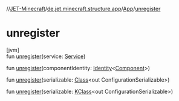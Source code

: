 //[JET-Minecraft](../../../index.md)/[de.jet.minecraft.structure.app](../index.md)/[App](index.md)/[unregister](unregister.md)

# unregister

[jvm]\
fun [unregister](unregister.md)(service: [Service](../../de.jet.minecraft.structure.service/-service/index.md))

fun [unregister](unregister.md)(componentIdentity: [Identity](../../../../JET-Native/-j-e-t--native/de.jet.library.tool.smart.identification/-identity/index.md)&lt;[Component](../../de.jet.minecraft.structure.component/-component/index.md)&gt;)

fun [unregister](unregister.md)(serializable: [Class](https://docs.oracle.com/javase/8/docs/api/java/lang/Class.html)&lt;out ConfigurationSerializable&gt;)

fun [unregister](unregister.md)(serializable: [KClass](https://kotlinlang.org/api/latest/jvm/stdlib/kotlin.reflect/-k-class/index.html)&lt;out ConfigurationSerializable&gt;)
